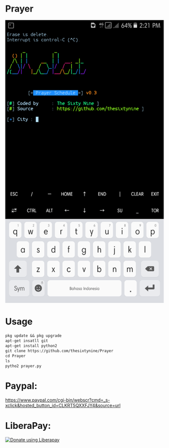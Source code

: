 # Prayer
![](./Images/Prayer.png)
# Usage
```
pkg update && pkg upgrade
apt-get insatll git
apt-get install python2
git clone https://github.com/thesixtynine/Prayer
cd Prayer
ls
pytho2 prayer.py
```
# Paypal:
https://www.paypal.com/cgi-bin/webscr?cmd=_s-xclick&hosted_button_id=CLKRT5QXXFJY4&source=url
# LiberaPay:
<noscript><a href="https://liberapay.com/thesixtynine/donate"><img alt="Donate using Liberapay" src="https://liberapay.com/assets/widgets/donate.svg"></a></noscript>
